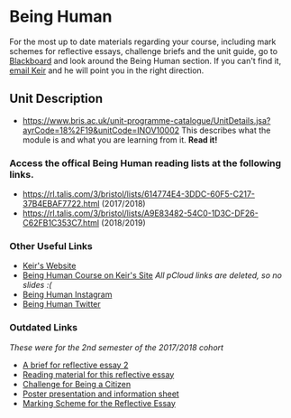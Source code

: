 # Being Human

For the most up to date materials regarding your course, including mark schemes for reflective essays, challenge briefs and the unit guide, go to [Blackboard](https://www.ole.bris.ac.uk/) and look around the Being Human section. If you can't find it, [email Keir](mailto:keir.williams@bristol.ac.uk) and he will point you in the right direction.

## Unit Description
- https://www.bris.ac.uk/unit-programme-catalogue/UnitDetails.jsa?ayrCode=18%2F19&unitCode=INOV10002
This describes what the module is and what you are learning from it. **Read it!**

### Access the offical Being Human reading lists at the following links.
- https://rl.talis.com/3/bristol/lists/614774E4-3DDC-60F5-C217-37B4EBAF7722.html (2017/2018)
- https://rl.talis.com/3/bristol/lists/A9E83482-54C0-1D3C-DF26-C62FB1C353C7.html (2018/2019) 

### Other Useful Links
- [Keir's Website](https://www.keirwilliams.com/)
- [Being Human Course on Keir's Site](https://www.keirwilliams.com/teaching/beinghuman/) *All pCloud links are deleted, so no slides :(*
- [Being Human Instagram](https://www.instagram.com/bh_cfie/)
- [Being Human Twitter](https://twitter.com/BH_CFIE)

### Outdated Links
*These were for the 2nd semester of the 2017/2018 cohort*
 - [A brief for reflective essay 2](keir.xyz/reflective_essay2) 
 - [Reading material for this reflective essay](https://uob.sharepoint.com/teams/CFIEunits/Shared%20Documents/Forms/AllItems.aspx?slrid=05337d9e%2D40fd%2D6000%2D05e9%2Dc85cffcbe370&RootFolder=%2Fteams%2FCFIEunits%2FShared%20Documents%2FUnits%2FUG%2FINOV10002%20Being%20Human%2F2017%2D2018%2FContent%2FAssignments%2FSemester%202%2FReflective%20Essay%2FReading&FolderCTID=0x012000FB0554FE7E034549B7149D01C0A0EAF1) 
 - [Challenge for Being a Citizen](keir.xyz/2JBix1B)
 - [Poster presentation and information sheet](https://keir.xyz/2INBWLM)
 - [Marking Scheme for the Reflective Essay](https://www.ole.bris.ac.uk/bbcswebdav/pid-3216704-dt-content-rid-9219065_2/courses/INOV10002_2017/Reflective%20essay%20marking%20criteria.pdf) 
 
